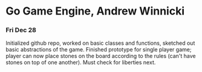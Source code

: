 # Go Game Engine, Andrew Winnicki

### Fri Dec 28
Initialized github repo, worked on basic classes and functions, sketched out basic abstractions of the game. Finished prototype for single player game; player can now place stones on the board according to the rules (can't have stones on top of one another). Must check for liberties next.
